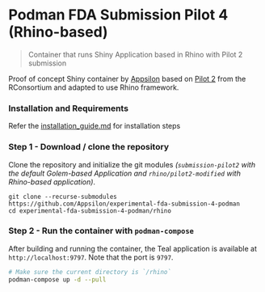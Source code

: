 # Podman FDA Submission Pilot 4 (Rhino-based)

> Container that runs Shiny Application based in Rhino with Pilot 2 submission

Proof of concept Shiny container by [Appsilon](https://appsilon.com/) based on [Pilot 2](https://github.com/Appsilon/rhino-fda-pilot-2-submission/) from the RConsortium and adapted to use Rhino framework.

### Installation and Requirements

Refer the [installation_guide.md](../installation_guide.md) for installation steps

### Step 1 - Download / clone the repository

Clone the repository and initialize the git modules _(`submission-pilot2` with the default Golem-based Application and `rhino/pilot2-modified` with Rhino-based application)_.

```
git clone --recurse-submodules https://github.com/Appsilon/experimental-fda-submission-4-podman
cd experimental-fda-submission-4-podman/rhino
```

### Step 2 - Run the container with `podman-compose`

After building and running the container, the Teal application is available at `http://localhost:9797`. Note that the port is `9797`.

```bash
# Make sure the current directory is `/rhino`
podman-compose up -d --pull
```
